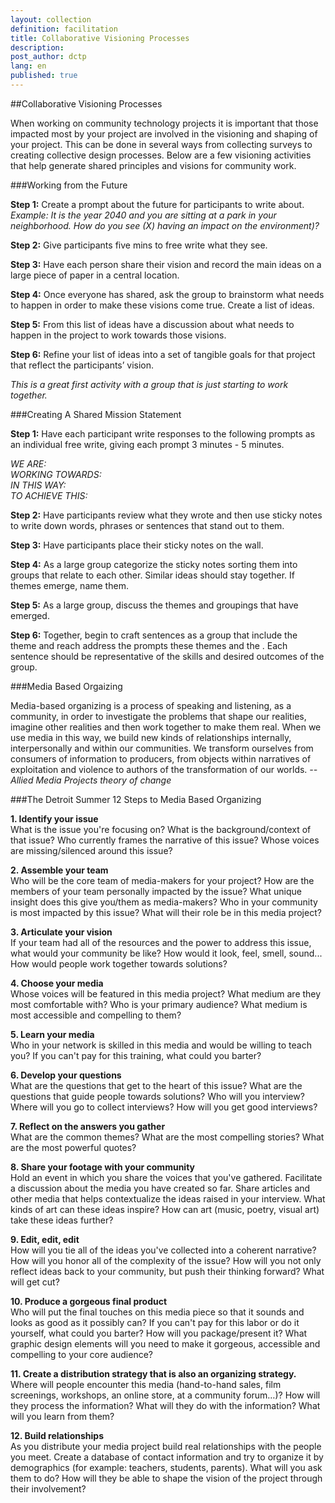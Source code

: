 ```yaml
---
layout: collection
definition: facilitation
title: Collaborative Visioning Processes
description: 
post_author: dctp
lang: en
published: true
---
```


##Collaborative Visioning Processes

When working on community technology projects it is important that those impacted most by your project are involved in the visioning and shaping of your project. This can be done in several ways from collecting surveys to creating collective design processes. Below are a few visioning activities that help generate shared principles and visions for community work. 

###Working from the Future 

**Step 1:** Create a prompt about the future for participants to write about. *Example: It is the year 2040 and you are sitting at a park in your neighborhood. How do you see (X) having an impact on the environment)?*

**Step 2:** Give participants five mins to free write what they see.

**Step 3:** Have each person share their vision and record the main ideas on a large piece of paper in a central location.

**Step 4:** Once everyone has shared, ask the group to brainstorm what needs to happen in order to make these visions come true. Create a list of ideas.

**Step 5:** From this list of ideas have a discussion about what needs to happen in the project to work towards those visions. 

**Step 6:** Refine your list of ideas into a set of tangible goals for that project that reflect the participants’ vision. 

*This is a great first activity with a group that is just starting to work together.*


###Creating A Shared Mission Statement

**Step 1:** Have each participant write responses to the following prompts as an individual free write, giving each prompt 3 minutes - 5 minutes.

*WE ARE:*    
*WORKING TOWARDS:*     
*IN THIS WAY:*     
*TO ACHIEVE THIS:*    

**Step 2:** Have participants review what they wrote and then use sticky notes to write down words, phrases or sentences that stand out to them. 

**Step 3:** Have participants place their sticky notes on the wall. 

**Step 4:** As a large group categorize the sticky notes sorting them into groups that relate to each other. Similar ideas should stay together. If themes emerge, name them. 

**Step 5:** As a large group, discuss the themes and groupings that have emerged. 

**Step 6:** Together, begin to craft sentences as a group that include the theme and reach address the prompts  these themes and the . Each sentence should be representative of the skills and desired outcomes of the group. 


###Media Based Orgaizing

Media-based organizing is a process of speaking and listening, as a community, in order to investigate the problems that shape our realities, imagine other realities and then work together to make them real.  When we use media in this way, we build new kinds of relationships internally, interpersonally and within our communities. We transform ourselves from consumers of information to producers, from objects within narratives of exploitation and violence to authors of the transformation of our worlds. *-- Allied Media Projects theory of change*

###The Detroit Summer 12 Steps to Media Based Organizing

**1. Identify your issue**    
What is the issue you're focusing on? What is the background/context of that issue? Who currently frames the narrative of this issue? Whose voices are missing/silenced around this issue? 

**2. Assemble your team**     
Who will be the core team of media-makers for your project? How are the members of your team personally impacted by the issue? What unique insight does this give you/them as media-makers? Who in your community is most impacted by this issue? What will their role be in this media project? 

**3. Articulate your vision**    
If your team had all of the resources and the power to address this issue, what would your community be like? How would it look, feel, smell, sound... How would people work together towards solutions?

**4. Choose your media**    
Whose voices will be featured in this media project? What medium are they most comfortable with? Who is your primary audience? What medium is most accessible and compelling to them? 

**5. Learn your media**     
Who in your network is skilled in this media and would be willing to teach you? If you can't pay for this training, what could you barter? 

**6. Develop your questions**     
What are the questions that get to the heart of this issue? What are the questions that guide people towards solutions? Who will you interview? Where will you go to collect interviews? How will you get good interviews? 

**7. Reflect on the answers you gather**    
What are the common themes? What are the most compelling stories? What are the most powerful quotes?

**8. Share your footage with your community**    
Hold an event in which you share the voices that you've gathered. Facilitate a discussion about the media you have created so far. Share articles and other media that helps contextualize the ideas raised in your interview. What kinds of art can these ideas inspire? How can art (music, poetry, visual art) take these ideas further? 

**9. Edit, edit, edit**     
How will you tie all of the ideas you've collected into a coherent narrative? How will you honor all of the complexity of the issue? How will you not only reflect ideas back to your community, but push their thinking forward? What will get cut? 

**10. Produce a gorgeous final product**     
Who will put the final touches on this media piece so that it sounds and looks as good as it possibly can? If you can't pay for this labor or do it yourself, what could you barter? How will you package/present it? What graphic design elements will you need to make it gorgeous, accessible and compelling to your core audience? 

**11. Create a distribution strategy that is also an organizing strategy.**    
Where will people encounter this media (hand-to-hand sales, film screenings, workshops, an online store, at a community forum…)? How will they process the information? What will they do with the information? What will you learn from them? 

**12. Build relationships**    
As you distribute your media project build real relationships with the people you meet. Create a database of contact information and try to organize it by demographics (for example: teachers, students, parents). What will you ask them to do? How will they be able to shape the vision of the project through their involvement?
